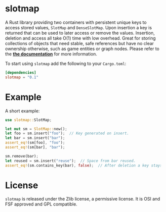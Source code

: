 # slotmap

A Rust library providing two containers with persistent unique keys to access
stored values, `SlotMap` and `DenseSlotMap`. Upon insertion a key is
returned that can be used to later access or remove the values. Insertion,
deletion and access all take O(1) time with low overhead. Great for storing
collections of objects that need stable, safe references but have no clear
ownership otherwise, such as game entities or graph nodes. Please refer to the
[**the documentation**](https://docs.rs/slotmap) for more information.

To start using `slotmap` add the following to your `Cargo.toml`:

```toml
[dependencies]
slotmap = "0.1"
```

# Example

A short example:

```rust
use slotmap::SlotMap;

let mut sm = SlotMap::new();
let foo = sm.insert("foo");  // Key generated on insert.
let bar = sm.insert("bar");
assert_eq!(sm[foo], "foo");
assert_eq!(sm[bar], "bar");

sm.remove(bar);
let reused = sm.insert("reuse");  // Space from bar reused.
assert_eq!(sm.contains_key(bar), false);  // After deletion a key stays invalid.
```

# License

`slotmap` is released under the Zlib license, a permissive license. It is
OSI and FSF approved and GPL compatible.
